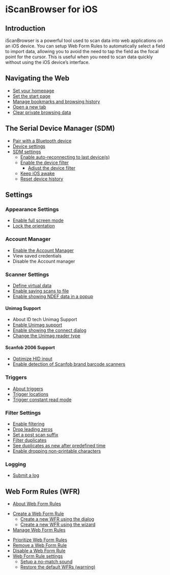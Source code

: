 # iScanBrowser for iOS
## Introduction
iScanBrowser is a powerful tool used to scan data into web applications on an iOS device. You can setup Web Form Rules to automatically select a field to import data, allowing you to avoid the need to tap the field as the focal point for the cursor. This is useful when you need to scan data quickly without using the iOS device’s interface. 

## Navigating the Web
- [Set your homepage](https://github.com/siolarah/docs/blob/master/iScanBrowser/iScanBrowser%20iOS/Navigating%20the%20Web.md#set-the-home-page)
- [Set the start page](https://github.com/siolarah/docs/blob/master/iScanBrowser/iScanBrowser%20iOS/Navigating%20the%20Web.md#set-the-startup-page)
- [Manage bookmarks and browsing history](https://github.com/siolarah/docs/blob/master/iScanBrowser/iScanBrowser%20iOS/Navigating%20the%20Web.md#bookmarks-and-browsing-history)
- [Open a new tab]()
- [Clear private browsing data]()
## The Serial Device Manager (SDM)
- [Pair with a Bluetooth device](https://github.com/siolarah/docs/blob/master/iScanBrowser/iScanBrowser%20iOS/The%20Serial%20Device%20Manager.md#pair-with-a-bluetooth-device)
- [Device settings](https://github.com/siolarah/docs/blob/master/iScanBrowser/iScanBrowser%20iOS/The%20Serial%20Device%20Manager.md#device-settings)
- [SDM settings](https://github.com/siolarah/docs/blob/master/iScanBrowser/iScanBrowser%20iOS/The%20Serial%20Device%20Manager.md#device-manager-settings)
  - [Enable auto-reconnecting to last device(s)](https://github.com/siolarah/docs/blob/master/iScanBrowser/iScanBrowser%20iOS/The%20Serial%20Device%20Manager.md#enable-auto-reconnecting-with-last-devices)
  - [Enable the device filter](https://github.com/siolarah/docs/blob/master/iScanBrowser/iScanBrowser%20iOS/The%20Serial%20Device%20Manager.md#enable-the-device-filter)
    - [Adjust the device filter](https://github.com/siolarah/docs/blob/master/iScanBrowser/iScanBrowser%20iOS/The%20Serial%20Device%20Manager.md#adjust-the-device-filter)
  - [Keep iOS awake](https://github.com/siolarah/docs/blob/master/iScanBrowser/iScanBrowser%20iOS/The%20Serial%20Device%20Manager.md#enable-keep-ios-awake)
  - [Reset device history](https://github.com/siolarah/docs/blob/master/iScanBrowser/iScanBrowser%20iOS/The%20Serial%20Device%20Manager.md#reset-device-history)
## Settings
### Appearance Settings
- [Enable full screen mode](https://github.com/siolarah/docs/blob/master/iScanBrowser/iScanBrowser%20iOS/Appearance%20Settings.md#enable-fullscreen-mode)
- [Lock the orientation](https://github.com/siolarah/docs/blob/master/iScanBrowser/iScanBrowser%20iOS/Appearance%20Settings.md#enable-orientation-lock)
### Account Manager
- [Enable the Account Manager](https://github.com/siolarah/docs/blob/master/iScanBrowser/iScanBrowser%20iOS/Account%20Manager.md)
- View saved credentials
- Disable the Account manager
### Scanner Settings
- [Define virtual data](https://github.com/siolarah/docs/blob/master/iScanBrowser/iScanBrowser%20iOS/Scanner%20Settings.md#define-virtual-data)
- [Enable saving scans to file](https://github.com/siolarah/docs/blob/master/iScanBrowser/iScanBrowser%20iOS/Scanner%20Settings.md#save-scans-to-file)
- [Enable showing NDEF data in a popup](https://github.com/siolarah/docs/blob/master/iScanBrowser/iScanBrowser%20iOS/Scanner%20Settings.md#save-scans-to-file)
#### Unimag Support
- About ID tech Unimag Support
- [Enable Unimag support](https://github.com/siolarah/docs/blob/master/iScanBrowser/iScanBrowser%20iOS/Scanner%20Settings.md#enable-unimag-support)
- [Enable showing the connect dialog](https://github.com/siolarah/docs/blob/master/iScanBrowser/iScanBrowser%20iOS/Scanner%20Settings.md#enable-showing-the-connect-dialog)
- [Change the Unimag reader type](https://github.com/siolarah/docs/blob/master/iScanBrowser/iScanBrowser%20iOS/Scanner%20Settings.md#change-the-unimag-reader-type)
#### Scanfob 2006 Support
- [Optimize HID input](https://github.com/siolarah/docs/blob/master/iScanBrowser/iScanBrowser%20iOS/Scanner%20Settings.md#optimize-hid-input)
- [Enable detection of Scanfob brand barcode scanners](https://github.com/siolarah/docs/blob/master/iScanBrowser/iScanBrowser%20iOS/Scanner%20Settings.md#enable-detecting-scanfob-brand-barcode-scanners)
<!-- - Detect MSR tracks
- Define start and end sentinels
- Remove MSR sentinels
- Set a tracks timeout  -->
### Triggers
- [About triggers](https://github.com/siolarah/docs/blob/master/iScanBrowser/iScanBrowser%20iOS/Triggers.md#about-the-triggers)
- [Trigger locations](https://github.com/siolarah/docs/blob/master/iScanBrowser/iScanBrowser%20iOS/Triggers.md#trigger-locations)
- [Trigger constant read mode](https://github.com/siolarah/docs/blob/master/iScanBrowser/iScanBrowser%20iOS/Triggers.md#trigger-constant-read-mode)
### Filter Settings
- [Enable filtering](https://github.com/siolarah/docs/blob/master/iScanBrowser/iScanBrowser%20iOS/Filter%20Settings.md#enable-filtering)
- [Drop leading zeros](https://github.com/siolarah/docs/blob/master/iScanBrowser/iScanBrowser%20iOS/Filter%20Settings.md#drop-leading-zeros)
- [Set a post scan suffix](https://github.com/siolarah/docs/blob/master/iScanBrowser/iScanBrowser%20iOS/Filter%20Settings.md#append-suffix-to-scan-data)
- [Filter duplicates](https://github.com/siolarah/docs/blob/master/iScanBrowser/iScanBrowser%20iOS/Filter%20Settings.md#filter-duplicate-scans)
- [See duplicates as new after predefined time](https://github.com/siolarah/docs/blob/master/iScanBrowser/iScanBrowser%20iOS/Filter%20Settings.md#enable-duplicate-scans-after-pre-defined-time-interval)
- [Enable dropping non-printable characters](https://github.com/siolarah/docs/blob/master/iScanBrowser/iScanBrowser%20iOS/Filter%20Settings.md#drop-non-printable-characters)
### Logging
- [Submit a log](https://github.com/siolarah/docs/blob/master/iScanBrowser/iScanBrowser%20iOS/Logging.md)
## Web Form Rules (WFR)
- [About Web Form Rules]()
<!--   - Types of Web Form Rules
    - Scan
    - Prompt
    - PDF 417
  - Capabilities of Web Form Rules
    - Scanned value is URL
    - Limit by device type
    - Limit by scan values
    - Setup a scan value delimiter
    - Select target input
      - Focused input
      - Find by ID
      - Find by name
      - JavaScript function
    - Additional options
      - Only if empty
      - Simulate a call Form.Submit()
      - Append data
      - Execute custom JavaScript -->
- [Create a Web Form Rule]()
  - [Create a new WFR using the dialog]()
  - [Create a new WFR using the wizard]()
- [Manage Web Form Rules]()
<!--   - Use your Cloud-In-Hand account with Web Form Rules -->
  - [Prioritize Web Form Rules]()
  - [Remove a Web Form Rule]()
  - [Disable a Web Form Rule]()
- [Web Form Rule settings]()
  - [Setup a no-match sound]()
  - [Restore the default WFRs (warning)]()



